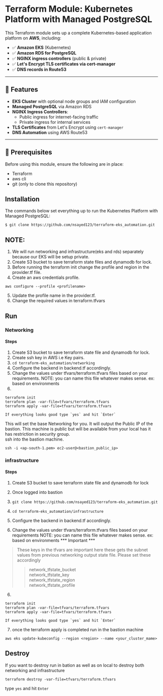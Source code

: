 # Terraform Module: Kubernetes Platform with Managed PostgreSQL

This Terraform module sets up a complete Kubernetes-based application platform on **AWS**, including:

- ✅ **Amazon EKS** (Kubernetes)
- ✅ **Amazon RDS for PostgreSQL**
- ✅ **NGINX ingress controllers** (public & private)
- ✅ **Let's Encrypt TLS certificates via cert-manager**
- ✅ **DNS records in Route53**

---

## 🚀 Features

- **EKS Cluster** with optional node groups and IAM configuration
- **Managed PostgreSQL** via Amazon RDS
- **NGINX Ingress Controllers**:
  - Public ingress for internet-facing traffic
  - Private ingress for internal services
- **TLS Certificates** from Let's Encrypt using `cert-manager`
- **DNS Automation** using AWS Route53

---

## 🧱 Prerequisites

Before using this module, ensure the following are in place:
- Terraform
- aws cli
- git (only to clone this repository)

## Installation

The commands below set everything up to run the Kubernetes Platform with Managed PostgreSQL:
```
$ git clone https://github.com/nsayed123/terraform-eks_automation.git
```

## NOTE:
1. We will run networking and infrastructure(eks and rds) separately because our EKS will be setup private.
2. Create S3 bucket to save terraform state files and dynamodb for lock.
3. Before running the terraform init change the profile and region in the provider.tf file.
4. Create an aws credentials profile.
```
aws configure --profile <profilename>
```
5. Update the profile name in the provider.tf.
6. Change the required values in terraform.tfvars


## Run
### Networking
#### Steps
1. Create S3 bucket to save terraform state file and dynamodb for lock.
2. Create ssh key in AWS i.e Key pairs.
3. ``` cd terraform-eks_automation/networking ```
4. Configure the backend in backend.tf accordingly.
5. Change the values under tfvars/terraform.tfvars files based on your requirements.
    NOTE: you can name this file whatever makes sense. ex: based on environments
6. 
```
terraform init
terraform plan -var-file=tfvars/terraform.tfvars
terraform apply -var-file=tfvars/terraform.tfvars

If everything looks good type `yes` and hit `Enter` 
```
This will set the base Networking for you. It will output the Public IP of the bastion. This machine is public but will be available from your local has it has restriction in security group. <br />
ssh into the bastion machine.

```
ssh -i <ap-south-1.pem> ec2-user@<bastion_public_ip>
```

### infrastructure
#### Steps
1. Create S3 bucket to save terraform state file and dynamodb for lock
2. Once logged into bastion
3. ``` git clone https://github.com/nsayed123/terraform-eks_automation.git ```
4. ``` cd terraform-eks_automation/infrastructure ```
5. Configure the backend in backend.tf accordingly.

5. Change the values under tfvars/terraform.tfvars files based on your requirements
    NOTE: you can name this file whatever makes sense. ex: based on environments
*** Important ***
> These keys in the tfvars are important here these gets the subnet values from previous networking output state file. Please set these accordingly
>> network_tfstate_bucket <br />
>> network_tfstate_key <br />
>> network_tfstate_region <br />
>> network_tfstate_profile <br />
6. 
```
terraform init
terraform plan -var-file=tfvars/terraform.tfvars
terraform apply -var-file=tfvars/terraform.tfvars

If everything looks good type `yes` and hit `Enter` 
```
7. once the terraform apply is completed run in the bastion machine
```
aws eks update-kubeconfig --region <region> --name <your_cluster_mame>
```
## Destroy
If you want to destroy run in bation as well as on local to destroy both networking and infrastructure
```
terraform destroy -var-file=tfvars/terraform.tfvars
```
type `yes` and hit `Enter` 


